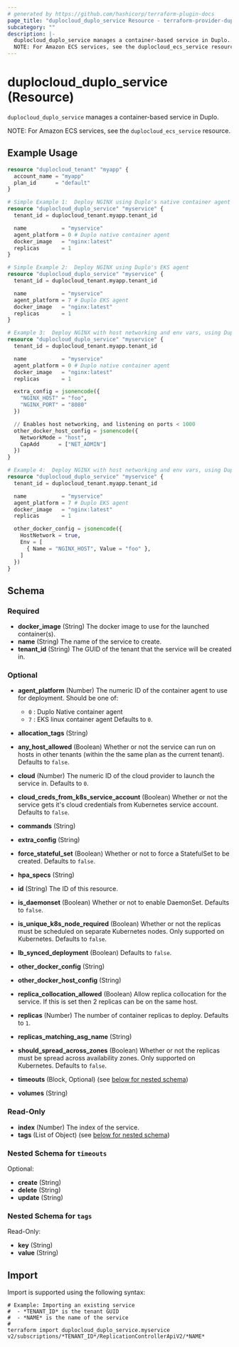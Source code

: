 ```yaml
---
# generated by https://github.com/hashicorp/terraform-plugin-docs
page_title: "duplocloud_duplo_service Resource - terraform-provider-duplocloud"
subcategory: ""
description: |-
  duplocloud_duplo_service manages a container-based service in Duplo.
  NOTE: For Amazon ECS services, see the duplocloud_ecs_service resource.
---
```


# duplocloud_duplo_service (Resource)

`duplocloud_duplo_service` manages a container-based service in Duplo.

NOTE: For Amazon ECS services, see the `duplocloud_ecs_service` resource.

## Example Usage

```terraform
resource "duplocloud_tenant" "myapp" {
  account_name = "myapp"
  plan_id      = "default"
}

# Simple Example 1:  Deploy NGINX using Duplo's native container agent
resource "duplocloud_duplo_service" "myservice" {
  tenant_id = duplocloud_tenant.myapp.tenant_id

  name           = "myservice"
  agent_platform = 0 # Duplo native container agent
  docker_image   = "nginx:latest"
  replicas       = 1
}

# Simple Example 2:  Deploy NGINX using Duplo's EKS agent
resource "duplocloud_duplo_service" "myservice" {
  tenant_id = duplocloud_tenant.myapp.tenant_id

  name           = "myservice"
  agent_platform = 7 # Duplo EKS agent
  docker_image   = "nginx:latest"
  replicas       = 1
}

# Example 3:  Deploy NGINX with host networking and env vars, using Duplo's native container agent
resource "duplocloud_duplo_service" "myservice" {
  tenant_id = duplocloud_tenant.myapp.tenant_id

  name           = "myservice"
  agent_platform = 0 # Duplo native container agent
  docker_image   = "nginx:latest"
  replicas       = 1

  extra_config = jsonencode({
    "NGINX_HOST" = "foo",
    "NGINX_PORT" = "8080"
  })

  // Enables host networking, and listening on ports < 1000
  other_docker_host_config = jsonencode({
    NetworkMode = "host",
    CapAdd      = ["NET_ADMIN"]
  })
}

# Example 4:  Deploy NGINX with host networking and env vars, using Duplo's EKS agent
resource "duplocloud_duplo_service" "myservice" {
  tenant_id = duplocloud_tenant.myapp.tenant_id

  name           = "myservice"
  agent_platform = 7 # Duplo EKS agent
  docker_image   = "nginx:latest"
  replicas       = 1

  other_docker_config = jsonencode({
    HostNetwork = true,
    Env = [
      { Name = "NGINX_HOST", Value = "foo" },
    ]
  })
}
```

<!-- schema generated by tfplugindocs -->
## Schema

### Required

- **docker_image** (String) The docker image to use for the launched container(s).
- **name** (String) The name of the service to create.
- **tenant_id** (String) The GUID of the tenant that the service will be created in.

### Optional

- **agent_platform** (Number) The numeric ID of the container agent to use for deployment.
Should be one of:

   - `0` : Duplo Native container agent
   - `7` : EKS linux container agent
 Defaults to `0`.
- **allocation_tags** (String)
- **any_host_allowed** (Boolean) Whether or not the service can run on hosts in other tenants (within the the same plan as the current tenant). Defaults to `false`.
- **cloud** (Number) The numeric ID of the cloud provider to launch the service in. Defaults to `0`.
- **cloud_creds_from_k8s_service_account** (Boolean) Whether or not the service gets it's cloud credentials from Kubernetes service account. Defaults to `false`.
- **commands** (String)
- **extra_config** (String)
- **force_stateful_set** (Boolean) Whether or not to force a StatefulSet to be created. Defaults to `false`.
- **hpa_specs** (String)
- **id** (String) The ID of this resource.
- **is_daemonset** (Boolean) Whether or not to enable DaemonSet. Defaults to `false`.
- **is_unique_k8s_node_required** (Boolean) Whether or not the replicas must be scheduled on separate Kubernetes nodes.  Only supported on Kubernetes. Defaults to `false`.
- **lb_synced_deployment** (Boolean) Defaults to `false`.
- **other_docker_config** (String)
- **other_docker_host_config** (String)
- **replica_collocation_allowed** (Boolean) Allow replica collocation for the service. If this is set then 2 replicas can be on the same host.
- **replicas** (Number) The number of container replicas to deploy. Defaults to `1`.
- **replicas_matching_asg_name** (String)
- **should_spread_across_zones** (Boolean) Whether or not the replicas must be spread across availability zones.  Only supported on Kubernetes. Defaults to `false`.
- **timeouts** (Block, Optional) (see [below for nested schema](#nestedblock--timeouts))
- **volumes** (String)

### Read-Only

- **index** (Number) The index of the service.
- **tags** (List of Object) (see [below for nested schema](#nestedatt--tags))

<a id="nestedblock--timeouts"></a>
### Nested Schema for `timeouts`

Optional:

- **create** (String)
- **delete** (String)
- **update** (String)


<a id="nestedatt--tags"></a>
### Nested Schema for `tags`

Read-Only:

- **key** (String)
- **value** (String)

## Import

Import is supported using the following syntax:

```shell
# Example: Importing an existing service
#  - *TENANT_ID* is the tenant GUID
#  - *NAME* is the name of the service
#
terraform import duplocloud_duplo_service.myservice v2/subscriptions/*TENANT_ID*/ReplicationControllerApiV2/*NAME*
```
